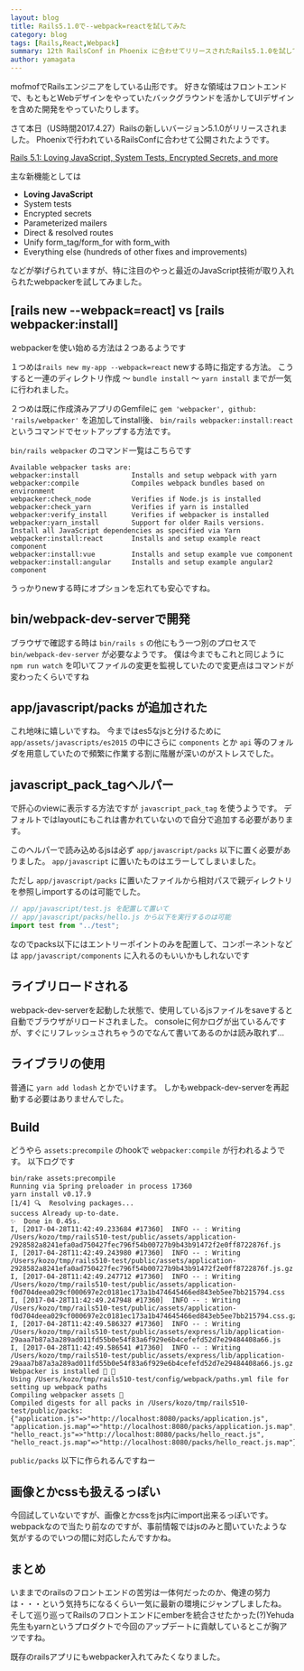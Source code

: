 ```yaml
---
layout: blog
title: Rails5.1.0で--webpack=reactを試してみた
category: blog
tags: [Rails,React,Webpack]
summary: 12th RailsConf in Phoenix に合わせてリリースされたRails5.1.0を試してみました
author: yamagata
---
```


mofmofでRailsエンジニアをしている山形です。
好きな領域はフロントエンドで、もともとWebデザインをやっていたバックグラウンドを活かしてUIデザインを含めた開発をやっていたりします。

さて本日（US時間2017.4.27）Railsの新しいバージョン5.1.0がリリースされました。
Phoenixで行われているRailsConfに合わせて公開されたようです。

[Rails 5.1: Loving JavaScript, System Tests, Encrypted Secrets, and more](http://weblog.rubyonrails.org/2017/4/27/Rails-5-1-final/)

主な新機能としては

- __Loving JavaScript__
- System tests
- Encrypted secrets
- Parameterized mailers
- Direct & resolved routes
- Unify form_tag/form_for with form_with
- Everything else (hundreds of other fixes and improvements)

などが挙げられていますが、特に注目のやっと最近のJavaScript技術が取り入れられたwebpackerを試してみました。

## [rails new --webpack=react] vs [rails webpacker:install]

webpackerを使い始める方法は２つあるようです

１つめは`rails new my-app --webpack=react` newする時に指定する方法。
こうすると一連のディレクトリ作成 〜 `bundle install` 〜 `yarn install` までが一気に行われました。

２つめは既に作成済みアプリのGemfileに `gem 'webpacker', github: 'rails/webpacker'` を追加してinstall後、
`bin/rails webpacker:install:react` というコマンドでセットアップする方法です。

`bin/rails webpacker` のコマンド一覧はこちらです

```
Available webpacker tasks are:
webpacker:install             Installs and setup webpack with yarn
webpacker:compile             Compiles webpack bundles based on environment
webpacker:check_node          Verifies if Node.js is installed
webpacker:check_yarn          Verifies if yarn is installed
webpacker:verify_install      Verifies if webpacker is installed
webpacker:yarn_install        Support for older Rails versions. Install all JavaScript dependencies as specified via Yarn
webpacker:install:react       Installs and setup example react component
webpacker:install:vue         Installs and setup example vue component
webpacker:install:angular     Installs and setup example angular2 component
```

うっかりnewする時にオプションを忘れても安心ですね。


## bin/webpack-dev-serverで開発

ブラウザで確認する時は `bin/rails s` の他にもう一つ別のプロセスで `bin/webpack-dev-server` が必要なようです。
僕は今までもこれと同じように `npm run watch` を叩いてファイルの変更を監視していたので変更点はコマンドが変わったくらいですね

## app/javascript/packs が追加された

これ地味に嬉しいですね。
今まではes5なjsと分けるために `app/assets/javascripts/es2015` の中にさらに `components` とか `api` 等のフォルダを用意していたので頻繁に作業する割に階層が深いのがストレスでした。

## javascript_pack_tagヘルパー

で肝心のviewに表示する方法ですが `javascript_pack_tag` を使うようです。
デフォルトではlayoutにもこれは書かれていないので自分で追加する必要があります。

このヘルパーで読み込めるjsは必ず `app/javascript/packs` 以下に置く必要がありました。
`app/javascript` に置いたものはエラーしてしまいました。

ただし `app/javascript/packs` に置いたファイルから相対パスで親ディレクトリを参照しimportするのは可能でした。

```js
// app/javascript/test.js を配置して置いて
// app/javascript/packs/hello.js から以下を実行するのは可能
import test from "../test";
```

なのでpacks以下にはエントリーポイントのみを配置して、コンポーネントなどは `app/javascript/components` に入れるのもいいかもしれないです

## ライブリロードされる

webpack-dev-serverを起動した状態で、使用しているjsファイルをsaveすると自動でブラウザがリロードされました。
consoleに何かログが出ているんですが、すぐにリフレッシュされちゃうのでなんて書いてあるのかは読み取れず…

## ライブラリの使用

普通に `yarn add lodash` とかでいけます。
しかもwebpack-dev-serverを再起動する必要はありませんでした。

## Build

どうやら `assets:precompile` のhookで `webpacker:compile` が行われるようです。
以下ログです

```
bin/rake assets:precompile
Running via Spring preloader in process 17360
yarn install v0.17.9
[1/4] 🔍  Resolving packages...
success Already up-to-date.
✨  Done in 0.45s.
I, [2017-04-28T11:42:49.233684 #17360]  INFO -- : Writing /Users/kozo/tmp/rails510-test/public/assets/application-2928582a8241efa0ad750427fec796f54b00727b9b43b91472f2e0ff8722876f.js
I, [2017-04-28T11:42:49.243980 #17360]  INFO -- : Writing /Users/kozo/tmp/rails510-test/public/assets/application-2928582a8241efa0ad750427fec796f54b00727b9b43b91472f2e0ff8722876f.js.gz
I, [2017-04-28T11:42:49.247712 #17360]  INFO -- : Writing /Users/kozo/tmp/rails510-test/public/assets/application-f0d704deea029cf000697e2c0181ec173a1b474645466ed843eb5ee7bb215794.css
I, [2017-04-28T11:42:49.247948 #17360]  INFO -- : Writing /Users/kozo/tmp/rails510-test/public/assets/application-f0d704deea029cf000697e2c0181ec173a1b474645466ed843eb5ee7bb215794.css.gz
I, [2017-04-28T11:42:49.586327 #17360]  INFO -- : Writing /Users/kozo/tmp/rails510-test/public/assets/express/lib/application-29aaa7b87a3a289ad011fd55b0e54f83a6f929e6b4cefefd52d7e29484408a66.js
I, [2017-04-28T11:42:49.586541 #17360]  INFO -- : Writing /Users/kozo/tmp/rails510-test/public/assets/express/lib/application-29aaa7b87a3a289ad011fd55b0e54f83a6f929e6b4cefefd52d7e29484408a66.js.gz
Webpacker is installed 🎉 🍰
Using /Users/kozo/tmp/rails510-test/config/webpack/paths.yml file for setting up webpack paths
Compiling webpacker assets 🎉
Compiled digests for all packs in /Users/kozo/tmp/rails510-test/public/packs:
{"application.js"=>"http://localhost:8080/packs/application.js", "application.js.map"=>"http://localhost:8080/packs/application.js.map", "hello_react.js"=>"http://localhost:8080/packs/hello_react.js", "hello_react.js.map"=>"http://localhost:8080/packs/hello_react.js.map"}
```

`public/packs` 以下に作られるんですねー

## 画像とかcssも扱えるっぽい

今回試していないですが、画像とかcssをjs内にimport出来るっぽいです。
webpackなので当たり前なのですが、事前情報ではjsのみと聞いていたような気がするのでいつの間に対応したんですかね。

## まとめ

いままでのrailsのフロントエンドの苦労は一体何だったのか、俺達の努力は・・・という気持ちになるくらい一気に最新の環境にジャンプしましたね。
そして巡り巡ってRailsのフロントエンドにemberを統合させたかった(?)Yehuda先生もyarnというプロダクトで今回のアップデートに貢献しているとこが胸アツですね。

既存のrailsアプリにもwebpacker入れてみたくなりました。
